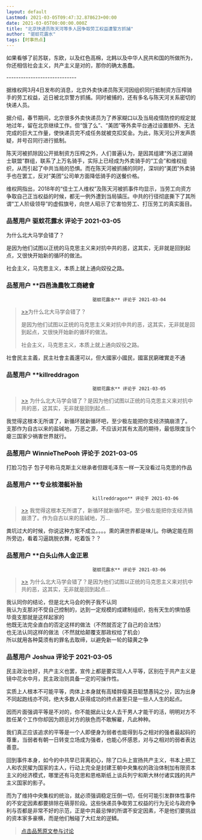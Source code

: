 ```yaml
---
layout: default
Lastmod: 2021-03-05T09:47:32.878623+00:00
date: 2021-03-05T00:00:00.000Z
title: "北京快递员陈天河等多人因争取劳工权益遭警方抓捕"
author: "驱蚊花露水"
tags: [时事热点]
---
```


如果看够了前苏联，东欧，以及红色高棉，北韩以及中华人民共和国的所做所为，你还相信社会主义，共产主义是对的，那你的确太愚蠢。  
  
\-----------------------------  
  
据维权网3月4日发布的消息，北京外卖快递员陈天河因组织同行抵制资方压榨骑手的劳工权益，近日被北京警方抓捕。同时被捕的，还有多名与陈天河关系密切的快递人员。  
  
据介绍，春节期间，北京很多外卖快递员为了养家糊口以及当局疫情防控的规定就地过年，留在北京继续工作。但“饿了么”、“美团”等外卖平台通过设置额外、无法完成的巨大工作量，使快递员完不成任务就被克扣奖金。为此，陈天河公开发声质疑，并号召同行进行抵制。  
  
陈天河被抓除因公开抵制资方压榨之外，人们普遍认为，是因其组建“外送江湖骑士联盟”群组，联系了上万名骑手，实际上已经成为外卖骑手的“工会”和维权组织，从而引起了中共当局的恐惧。而在陈天河被抓捕的同时，深圳的“美团”外卖骑手也在罢工，反对“美团”公司单方面降低骑手的送餐价格。  
  
维权网指出，2018年的“佳士工人维权”及陈天河被抓事件均显示，当劳工向资方争取自己正当权益的时候，都无一例外遭到当局镇压。中共的行径彻底撕下了其所谓“工人阶级领导”的虚假旗号，向世人昭示了它害怕劳工、打压劳工的真实面目。

            
### 品葱用户 **驱蚊花露水** 评论于 2021-03-05
        
为什么北大马学会错了？  
  
是因为他们试图以正统的马克思主义来对抗中共的恶，这其实，无非就是回到起点，又很快开始新的循环的做法。  
  
社会主义，马克思主义，本质上就上通向奴役之路。
        


            
### 品葱用户 **四邑漁農牧工商總會				
									驱蚊花露水** 评论于 2021-03-04
        
> [\>>]( "/article/item_id-610745#")为什么北大马学会错了？  
>   
> 是因为他们试图以正统的马克思主义来对抗中共的恶，这其实，无非就是回到起点，又很快开始新的循环的做法。  
>   
> 社会主义，马克思主义，本质上就上通向奴役之路。

  
社會民主主義，民主社會主義還可以，但大國家小國民，國富民窮確實走不通
        


            
### 品葱用户 **killreddragon				
									驱蚊花露水** 评论于 2021-03-05
        
> [\>>]( "/article/item_id-610745#") 为什么北大马学会错了？是因为他们试图以正统的马克思主义来对抗中共的恶，这其实，无非就是回到起点...

  
  
我觉得这根本无所谓了，新循环就新循环吧，至少极左能把你支经济搞崩溃了。  
支那作为自古以来的盐碱地，万恶之源，不应该对其有太高的期待，最低限度当个瘪三国家少祸害世界就行。
        


            
### 品葱用户 **WinnieThePooh** 评论于 2021-03-05
        
打脸习包子 包子号称马克斯主义继承者但跟毛泽东一样一天没看过马克思的作品
        


            
### 品葱用户 **专业核潜艇补胎				
									killreddragon** 评论于 2021-03-06
        
> [\>>]( "/article/item_id-610751#") 我觉得这根本无所谓了，新循环就新循环吧，至少极左能把你支经济搞崩溃了。作为自古以来的盐碱地，万...

  
粪坑过大的时候，你说这种方案不成立。。。。熏的满世界都是味儿。你确定能在厕所旁边，看着习逼跳脱衣舞，吃着饭？？
        


            
### 品葱用户 **白头山伟人金正恩				
									驱蚊花露水** 评论于 2021-03-06
        
> [\>>]( "/article/item_id-610745#") 为什么北大马学会错了？是因为他们试图以正统的马克思主义来对抗中共的恶，这其实，无非就是回到起点...

  
  
我认同你的结论，但是北大马会的例子我不认同  
我认为支那对不受自己控制的，达到一定规模的成建制组织，抱有天生的惧怕感  
毕竟支那就是这样起家的  
他既无法完全直白的否定这样的做法（不然就否定了自己的合法性）  
也无法认同这样的做法（不然就给颠覆支那政权给了机会）  
所以就用各种莫须有的罪名去取缔，以避免新一轮的辕黄之争
        


            
### 品葱用户 **Joshua** 评论于 2021-03-05
        
民主政治也好，共产主义也罢，宣传上都是要实现人人平等，区别在于共产主义是镜中花水中月，民主政治则具备一定的可操作性。  
  
实质上人根本不可能平等，肉体上本身就有高矮胖瘦美丑聪慧愚钝之分，因为出身不同起跑线亦不同，绝大多数人获得成功的终点甚至只是一些人人生的起点。  
  
因而片面强调平等是不对的，你不能据此让女人去干男人才能干的活，明明对方不胜任某个工作你却因为顾忌对方的肤色而不敢解雇，凡此种种。  
  
我们真正应该追求的平等是一个人即便身为弱者也能得到与之相对的强者最起码的尊重，当弱者有朝一日转变立场成为强者，也能心怀感恩，对与之相对的弱者表达善意。  
  
回到事件本身，如今的中共早已背离初心，除了口头上宣扬共产主义，书本上把工人和农民擢为国家的主人，行动上完全是封建王朝中央集权的政治体制加有限资本主义的经济模式，哪里还有马克思和恩格斯纸上谈兵列宁和斯大林付诸实践的共产主义国家的影子。  
  
而为了维持中央集权的统治，就必须强调稳定压倒一切，任何可能引发群体性事件的不安定因素都要排除在萌芽阶段。这些快递员争取劳工权益的行为无论与政府争利与否都是非常不好的示范，正是中共最忌惮的所谓不安定因素，不是他们要挑战的资本家多豪横，而是他们触碰了大红龙的逆鳞。
        






> [点击品葱原文参与讨论](https://pincong.rocks/article/30103)


